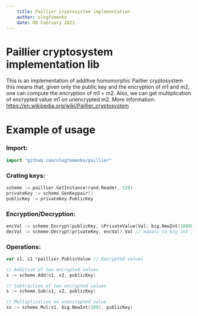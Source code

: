 ```yaml
---
    title: Paillier cryptosystem implementation
    author: olegfomenko 
    date: 08 Fabruary 2021 
---
```


# Paillier cryptosystem implementation lib
This is an implementation of additive homomorphic Paillier cryptosystem this means that, given only the public key and the encryption of m1 and m2, one can compute the encryption of m1 + m2.
Also, we can get multiplication of encrypted value m1 on unencrypted m2. More information: https://en.wikipedia.org/wiki/Paillier_cryptosystem 

# Example of usage

### Import:
```go
import "github.com/olegfomenko/paillier"
```

### Crating keys:
```go
scheme := paillier.GetInstance(rand.Reader, 128)
privateKey := scheme.GenKeypair()
publicKey := privateKey.PublicKey
```

### Encryption/Decryption:
```go
encVal := scheme.Encrypt(publicKey, &PrivateValue{Val: big.NewInt(10000)})
decVal := scheme.Decrypt(privateKey, encVal).Val // equals to big int 10000
```

### Operations:
```go
var s1, s1 *paillier.PublicValue // Encrypted values

// Addition of two encrypted values
s := scheme.Add(s1, s2, publicKey)

// Subtraction of two encrypted values
s := scheme.Sub(s1, s2, publicKey)

// Multiplication on unencrypted value
ss := scheme.Mul(s1, big.NewInt(100), publicKey)
```

